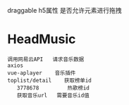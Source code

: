 draggable    h5属性  是否允许元素进行拖拽

# HeadMusic
    调用网易云API   请求音乐数据
    axios
    vue-aplayer    音乐插件
    toplist/detail    获取榜单id
       3778678         热歌榜id
       获取音乐url   需要音乐id值
       